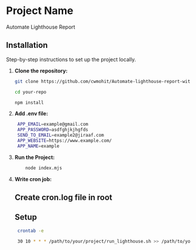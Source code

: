 # Project Name
Automate Lighthouse Report

## Installation

Step-by-step instructions to set up the project locally.

1. **Clone the repository:**

   ```sh
   git clone https://github.com/cwmohit/Automate-lighthouse-report-with-puppeteer.git

   cd your-repo

   npm install
   ```

2. **Add .env file:**
   ```sh
    APP_EMAIL=example@gmail.com
    APP_PASSWORD=asdfghjkjhgfds
    SEND_TO_EMAIL=example2@jiraaf.com
    APP_WEBSITE=https://www.example.com/
    APP_NAME=example
    ```

3. **Run the Project:**
    ```sh
        node index.mjs
    ```

3. **Write cron job:**
    ## Create cron.log file in root

    ## Setup
    ```sh
     crontab -e

     30 10 * * * /path/to/your/project/run_lighthouse.sh >> /path/to/your/project/cron.log 2>&1
    ```